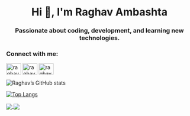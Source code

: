 <h1 align="center">Hi 👋, I'm Raghav Ambashta</h1>
<h3 align="center">Passionate about coding, development, and learning new technologies.</h3>

<h3 align="left">Connect with me:</h3>
<p align="left">
<a href="https://www.codechef.com/users/raghavambashta" target="blank"><img align="center" src="https://cdn.jsdelivr.net/npm/simple-icons@3.1.0/icons/codechef.svg" alt="raghavambashta" height="30" width="40" /></a>
<a href="https://www.hackerrank.com/raghavambashta" target="blank"><img align="center" src="https://raw.githubusercontent.com/rahuldkjain/github-profile-readme-generator/master/src/images/icons/Social/hackerrank.svg" alt="raghavambashta" height="30" width="40" /></a>
<a href="https://www.leetcode.com/raghavambashta" target="blank"><img align="center" src="https://raw.githubusercontent.com/rahuldkjain/github-profile-readme-generator/master/src/images/icons/Social/leet-code.svg" alt="raghavambashta" height="30" width="40" /></a>
</p>


![Raghav’s GitHub stats](https://github-readme-stats.vercel.app/api?username=raghavambashta&show_icons=true&theme=radical)

[![Top Langs](https://github-readme-stats.vercel.app/api/top-langs/?username=raghavambashta&layout=compact)](https://github.com/raghavambashta/github-readme-stats)


<a href="https://github.com/raghavambashta/github-readme-stats">
  <img align="center" src="https://github-readme-stats.vercel.app/api/pin/?username=raghavambashta&repo=github-readme-stats" />
</a>
<a href="https://github.com/raghavambashta/convoychat">
  <img align="center" src="https://github-readme-stats.vercel.app/api/pin/?username=raghavambashta&repo=convoychat" />
</a>

